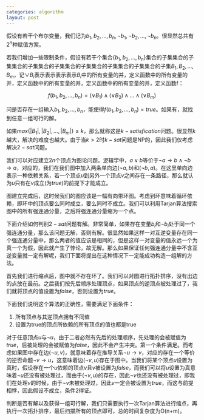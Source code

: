 ```yaml
---
categories: algorithm
layout: post
---
```


假设有若干个布尔变量，我们记为$b_1,b_2,\ldots,b_n,\neg{b_1},\neg{b_2},\ldots,\neg{b_n}$。很显然总共有$2^n$种赋值方案。

若我们增加一些限制条件，假设有若干个集合$\{b_1,b_2,\ldots,b_n\}$集合的子集集合的子集集合的子集集合的子集集合的子集集合的子集集合的子集集合的子集$B_1,B_2,\ldots,B_m$，记$\lor{B_i}$表示表示表示表示$B_i$中的所有变量的并，定义函数中的所有变量的并，定义函数中的所有变量的并，定义函数中的所有变量的并，定义函数f：

$$
f(b_1,b_2,\ldots,b_n)=(\lor{B_1})\land(\lor{B_2})\land\ldots\land(\lor{B_m})
$$

问是否存在一组输入$b_1,b_2,\ldots,b_n$，能使得$f(b_1,b_2,\ldots,b_n)=true$。如果有，就找到任意一组可行的解。

如果$max\{|B_1|,|B_2|,\ldots,|B_m|\}\leq k$，那么就称这是$k-satisfication$问题。很显然$k$越大，解决的难度也越大。由于当$k>2$时$k-sat$问题是NP的，因此我们仅考虑解决$2-sat$问题。

我们可以对应建立$2n$个顶点为图论问题。逻辑学中，$a\lor b$等价于$\neg{a}\rightarrow b \land \neg{b}\rightarrow a$，对应的，我们在我们图中加入两条单向边$(\neg{a},b)$和$(\neg{b},a)$。在这里单向边表示一种依赖关系，若一个顶点$u$到另外一个顶点$v$之间存在一条路径，那么就认为$u$只有在$v$成立(为$true$)的前提下才能成立。

图建立完成后，这时候我们的图应该是一幅有向带环图。考虑到环意味着循环依赖，即环中的顶点要么同时成立，要么同时不成立。我们可以利用Tarjan算法搜索图中的所有强连通分量，之后将强连通分量缩为一个点。

下面介绍如何判别$2-sat$问题有解。非常简单，如果存在变量$b_i$和$\neg{b_i}$处于同一个强连通分量，那么该问题无解，否则有解。很显然如果这样一对互逆变量存在同一个强连通分量中，那么两者的值应该是相同的，但是这样一对变量的值永远一个为真一个为假，因此就产生了悖论，故无解。那么如果保证任何强连通分量中不含互逆变量就一定有解呢，我们下面将提出在这种情况下一定能成功构造一组解的方法。

首先我们进行缩点后，图中就不存在环了。我们可以对图进行拓扑排序，没有出边的点放在最前。之后我们按先后顺序处理顶点，如果顶点的逆顶点被处理过了，我们就将顶点的值设置为$false$，否则设置为$true$。

下面我们说明这个算法的正确性，需要满足下面条件：
1. 所有顶点与其逆顶点拥有不同值
2. 设置为true的顶点所依赖的所有顶点的值也都是true

对于任意顶点$u$与$\neg{u}$，由于二者必然有先后的处理顺序，先处理的会被赋值为$true$，后被处理的会被赋值为$false$，因此不会产生冲突。第一个条件满足。而考虑如果图中存在边$(\neg{u},v)$，就意味着存在推导关系$\neg{u}\rightarrow v$，对应的存在一个等价的逆否命题$\neg{v}\rightarrow u$，这意味着边$(\neg{v},u)$存在于图中。当我们将某个顶点$u$设置为真时，假设存在一个$u$依赖的顶点$v$且$v$被设置为$false$，而我们可以将$u$设置为真意味着$\neg{u}$还没有被处理过，而由于$(\neg{v},u)$的存在，因此$\neg{v}$也还没有被处理过，即我们在处理$v$的时候，由于$\neg{v}$未被处理过，因此$v$一定会被设置为$true$，而这与前提相悖，因此假设不成立，条件2得证。

判断是否有解以及获得一组可行解，我们只需要执行一次Tarjan算法进行缩点，再执行一次拓扑排序，最后扫描所有的顶点即可，总的时间复杂度为O(n+m)。